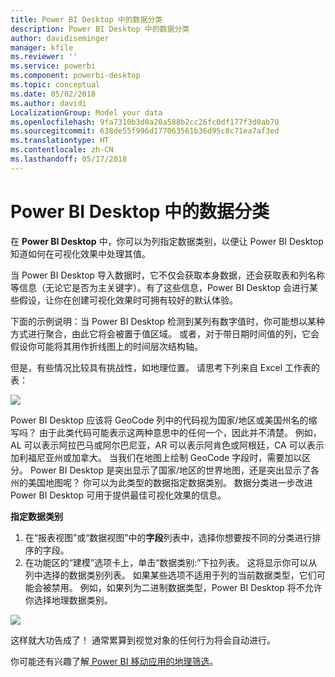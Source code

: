 ```yaml
---
title: Power BI Desktop 中的数据分类
description: Power BI Desktop 中的数据分类
author: davidiseminger
manager: kfile
ms.reviewer: ''
ms.service: powerbi
ms.component: powerbi-desktop
ms.topic: conceptual
ms.date: 05/02/2018
ms.author: davidi
LocalizationGroup: Model your data
ms.openlocfilehash: 9fa7310b3d0a20a588b2cc26fc0df177f3d0ab70
ms.sourcegitcommit: 638de55f996d177063561b36d95c8c71ea7af3ed
ms.translationtype: HT
ms.contentlocale: zh-CN
ms.lasthandoff: 05/17/2018
---
```

# <a name="data-categorization-in-power-bi-desktop"></a>Power BI Desktop 中的数据分类
在 **Power BI Desktop** 中，你可以为列指定数据类别，以便让 Power BI Desktop 知道如何在可视化效果中处理其值。

当 Power BI Desktop 导入数据时，它不仅会获取本身数据，还会获取表和列名称等信息（无论它是否为主关键字）。有了这些信息，Power BI Desktop 会进行某些假设，让你在创建可视化效果时可拥有较好的默认体验。 

下面的示例说明：当 Power BI Desktop 检测到某列有数字值时，你可能想以某种方式进行聚合，由此它将会被置于值区域。 或者，对于带日期时间值的列，它会假设你可能将其用作折线图上的时间层次结构轴。

但是，有些情况比较具有挑战性，如地理位置。 请思考下列来自 Excel 工作表的表：

![](media/desktop-data-categorization/datacategorizationtable.png)

Power BI Desktop 应该将 GeoCode 列中的代码视为国家/地区或美国州名的缩写吗？  由于此类代码可能表示这两种意思中的任何一个，因此并不清楚。  例如，AL 可以表示阿拉巴马或阿尔巴尼亚，AR 可以表示阿肯色或阿根廷，CA 可以表示加利福尼亚州或加拿大。 当我们在地图上绘制 GeoCode 字段时，需要加以区分。  Power BI Desktop 是突出显示了国家/地区的世界地图，还是突出显示了各州的美国地图呢？  你可以为此类型的数据指定数据类别。 数据分类进一步改进 Power BI Desktop 可用于提供最佳可视化效果的信息。  

**指定数据类别**

1. 在“报表视图”或“数据视图”中的**字段**列表中，选择你想要按不同的分类进行排序的字段。
2. 在功能区的“建模”选项卡上，单击“数据类别:”下拉列表。  这将显示你可以从列中选择的数据类别列表。  如果某些选项不适用于列的当前数据类型，它们可能会被禁用。  例如，如果列为二进制数据类型，Power BI Desktop 将不允许你选择地理数据类别。 

![](media/desktop-data-categorization/datacategorization.gif)

这样就大功告成了！  通常累算到视觉对象的任何行为将会自动进行。  

你可能还有兴趣了解[ Power BI 移动应用的地理筛选](desktop-mobile-geofiltering.md)。

